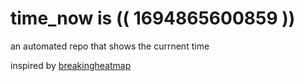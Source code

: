 # time_now is (( 1694865600859 ))

an automated repo that shows the currnent time

inspired by [breakingheatmap](https://github.com/breakingheatmap/breakingheatmap)